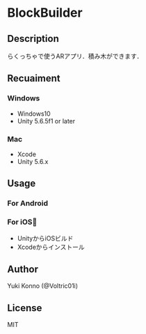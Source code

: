 # BlockBuilder

## Description
らくっちゃで使うARアプリ．積み木ができます．

## Recuaiment

### Windows
- Windows10
- Unity 5.6.5f1 or later

### Mac
- Xcode
- Unity 5.6.x

## Usage

### For Android


### For iOS
- UnityからiOSビルド
- Xcodeからインストール

## Author
Yuki Konno (@Voltric01i)

## License
MIT